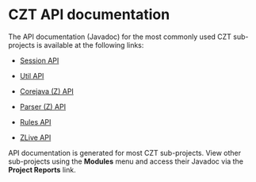 # CZT API documentation

The API documentation (Javadoc) for the most commonly used CZT sub-projects is available at the following links:

-   [Session API]( ../session/apidocs/index.html )

-   [Util API]( ../util/apidocs/index.html )

-   [Corejava (Z) API]( ../corejava/corejava-z/apidocs/index.html )

-   [Parser (Z) API]( ../parser/parser-z/apidocs/index.html )

-   [Rules API]( ../rules/apidocs/index.html )

-   [ZLive API]( ../zlive/apidocs/index.html )

API documentation is generated for most CZT sub-projects. View other sub-projects using the **Modules** menu and access their Javadoc via the **Project Reports** link.
